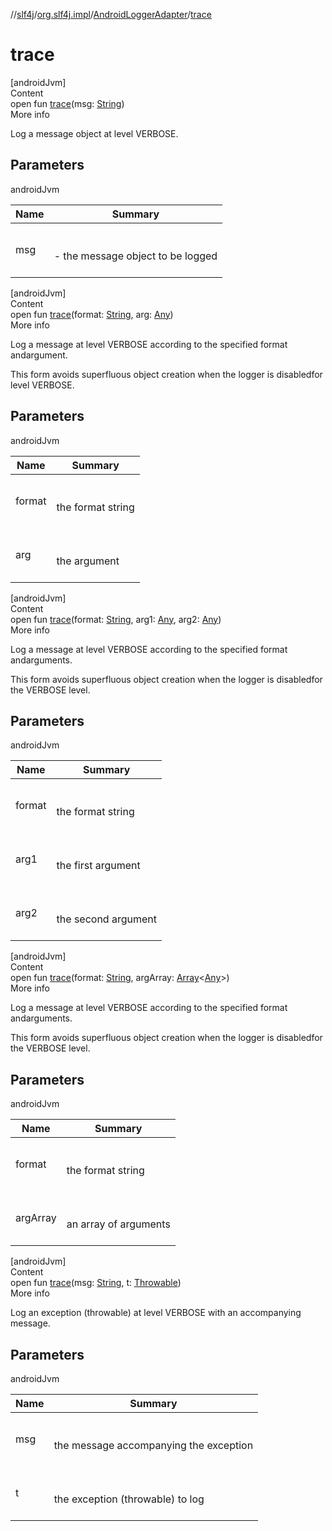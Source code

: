 //[slf4j](../../index.md)/[org.slf4j.impl](../index.md)/[AndroidLoggerAdapter](index.md)/[trace](trace.md)



# trace  
[androidJvm]  
Content  
open fun [trace](trace.md)(msg: [String](https://developer.android.com/reference/kotlin/java/lang/String.html))  
More info  


Log a message object at level VERBOSE.



## Parameters  
  
androidJvm  
  
|  Name|  Summary| 
|---|---|
| <a name="org.slf4j.impl/AndroidLoggerAdapter/trace/#java.lang.String/PointingToDeclaration/"></a>msg| <a name="org.slf4j.impl/AndroidLoggerAdapter/trace/#java.lang.String/PointingToDeclaration/"></a><br><br>- the message object to be logged<br><br>
  
  


[androidJvm]  
Content  
open fun [trace](trace.md)(format: [String](https://developer.android.com/reference/kotlin/java/lang/String.html), arg: [Any](https://kotlinlang.org/api/latest/jvm/stdlib/kotlin/-any/index.html))  
More info  


Log a message at level VERBOSE according to the specified format andargument.



This form avoids superfluous object creation when the logger is disabledfor level VERBOSE.



## Parameters  
  
androidJvm  
  
|  Name|  Summary| 
|---|---|
| <a name="org.slf4j.impl/AndroidLoggerAdapter/trace/#java.lang.String#java.lang.Object/PointingToDeclaration/"></a>format| <a name="org.slf4j.impl/AndroidLoggerAdapter/trace/#java.lang.String#java.lang.Object/PointingToDeclaration/"></a><br><br>the format string<br><br>
| <a name="org.slf4j.impl/AndroidLoggerAdapter/trace/#java.lang.String#java.lang.Object/PointingToDeclaration/"></a>arg| <a name="org.slf4j.impl/AndroidLoggerAdapter/trace/#java.lang.String#java.lang.Object/PointingToDeclaration/"></a><br><br>the argument<br><br>
  
  


[androidJvm]  
Content  
open fun [trace](trace.md)(format: [String](https://developer.android.com/reference/kotlin/java/lang/String.html), arg1: [Any](https://kotlinlang.org/api/latest/jvm/stdlib/kotlin/-any/index.html), arg2: [Any](https://kotlinlang.org/api/latest/jvm/stdlib/kotlin/-any/index.html))  
More info  


Log a message at level VERBOSE according to the specified format andarguments.



This form avoids superfluous object creation when the logger is disabledfor the VERBOSE level.



## Parameters  
  
androidJvm  
  
|  Name|  Summary| 
|---|---|
| <a name="org.slf4j.impl/AndroidLoggerAdapter/trace/#java.lang.String#java.lang.Object#java.lang.Object/PointingToDeclaration/"></a>format| <a name="org.slf4j.impl/AndroidLoggerAdapter/trace/#java.lang.String#java.lang.Object#java.lang.Object/PointingToDeclaration/"></a><br><br>the format string<br><br>
| <a name="org.slf4j.impl/AndroidLoggerAdapter/trace/#java.lang.String#java.lang.Object#java.lang.Object/PointingToDeclaration/"></a>arg1| <a name="org.slf4j.impl/AndroidLoggerAdapter/trace/#java.lang.String#java.lang.Object#java.lang.Object/PointingToDeclaration/"></a><br><br>the first argument<br><br>
| <a name="org.slf4j.impl/AndroidLoggerAdapter/trace/#java.lang.String#java.lang.Object#java.lang.Object/PointingToDeclaration/"></a>arg2| <a name="org.slf4j.impl/AndroidLoggerAdapter/trace/#java.lang.String#java.lang.Object#java.lang.Object/PointingToDeclaration/"></a><br><br>the second argument<br><br>
  
  


[androidJvm]  
Content  
open fun [trace](trace.md)(format: [String](https://developer.android.com/reference/kotlin/java/lang/String.html), argArray: [Array](https://kotlinlang.org/api/latest/jvm/stdlib/kotlin/-array/index.html)<[Any](https://kotlinlang.org/api/latest/jvm/stdlib/kotlin/-any/index.html)>)  
More info  


Log a message at level VERBOSE according to the specified format andarguments.



This form avoids superfluous object creation when the logger is disabledfor the VERBOSE level.



## Parameters  
  
androidJvm  
  
|  Name|  Summary| 
|---|---|
| <a name="org.slf4j.impl/AndroidLoggerAdapter/trace/#java.lang.String#java.lang.Object.../PointingToDeclaration/"></a>format| <a name="org.slf4j.impl/AndroidLoggerAdapter/trace/#java.lang.String#java.lang.Object.../PointingToDeclaration/"></a><br><br>the format string<br><br>
| <a name="org.slf4j.impl/AndroidLoggerAdapter/trace/#java.lang.String#java.lang.Object.../PointingToDeclaration/"></a>argArray| <a name="org.slf4j.impl/AndroidLoggerAdapter/trace/#java.lang.String#java.lang.Object.../PointingToDeclaration/"></a><br><br>an array of arguments<br><br>
  
  


[androidJvm]  
Content  
open fun [trace](trace.md)(msg: [String](https://developer.android.com/reference/kotlin/java/lang/String.html), t: [Throwable](https://developer.android.com/reference/kotlin/java/lang/Throwable.html))  
More info  


Log an exception (throwable) at level VERBOSE with an accompanying message.



## Parameters  
  
androidJvm  
  
|  Name|  Summary| 
|---|---|
| <a name="org.slf4j.impl/AndroidLoggerAdapter/trace/#java.lang.String#java.lang.Throwable/PointingToDeclaration/"></a>msg| <a name="org.slf4j.impl/AndroidLoggerAdapter/trace/#java.lang.String#java.lang.Throwable/PointingToDeclaration/"></a><br><br>the message accompanying the exception<br><br>
| <a name="org.slf4j.impl/AndroidLoggerAdapter/trace/#java.lang.String#java.lang.Throwable/PointingToDeclaration/"></a>t| <a name="org.slf4j.impl/AndroidLoggerAdapter/trace/#java.lang.String#java.lang.Throwable/PointingToDeclaration/"></a><br><br>the exception (throwable) to log<br><br>
  
  



